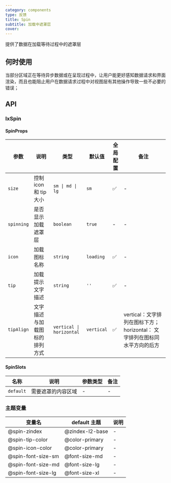 ```yaml
---
category: components
type: 反馈
title: Spin
subtitle: 加载中遮罩层
cover:
---
```

提供了数据在加载等待过程中的遮罩层

## 何时使用

当部分区域正在等待异步数据或在呈现过程中，让用户能更好感知数据请求和界面渲染，而且也能阻止用户在数据请求过程中对视图层有其他操作导致一些不必要的错误；

## API

### IxSpin

#### SpinProps

| 参数 | 说明 |  类型  | 默认值 | 全局配置 | 备注 |
| --- | --- | --- | --- | --- | --- |
|`size` | 控制 icon 和 tip大小 |  `sm \| md \| lg`  | `sm` | ✅ | - |
|`spinning` | 是否显示加载遮罩层|`boolean`| `true` | - | - |
| `icon`| 加载图标名称 | `string` | `loading`| ✅ | - |
| `tip`| 加载提示文字描述 |  `string`  | `''`| ✅ | - |
| `tipAlign`| 文字描述与加载图标的排列方式 | `vertical \| horizontal` | `vertical`| ✅ | vertical：文字排列在图标下方；horizontal： 文字排列在图标同水平方向的后方 |

#### SpinSlots

|名称 | 说明 | 参数类型 | 备注 |
| --- | --- | --- | --- |
|`default` | 需要遮罩的内容区域 | - | - |

### 主题变量

| 变量名 | default 主题| 说明 |
| --- | --- | --- |
| @spin-zindex | @zindex-l2-base | - |
| @spin-tip-color | @color-primary | - |
| @spin-icon-color | @color-primary | - |
| @spin-font-size-sm | @font-size-md | - |
| @spin-font-size-md | @font-size-lg | - |
| @spin-font-size-lg | @font-size-xl | - |
